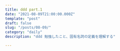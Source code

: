 ```yaml
---
title: ddd part.1
date: "2021-08-09T21:00:00.000Z"
template: "post"
draft: false
slug: "/posts/08-09/"
category: "daily"
description: "ddd 勉強したこと、固有名詞の定義を理解する"

---
```


